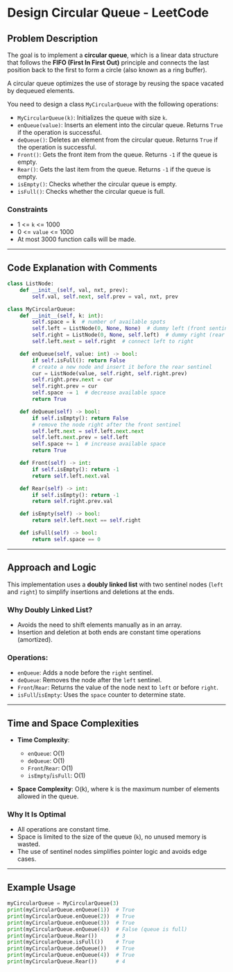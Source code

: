 # Design Circular Queue - LeetCode

## Problem Description

The goal is to implement a **circular queue**, which is a linear data structure that follows the **FIFO (First In First Out)** principle and connects the last position back to the first to form a circle (also known as a ring buffer).

A circular queue optimizes the use of storage by reusing the space vacated by dequeued elements.

You need to design a class `MyCircularQueue` with the following operations:

* `MyCircularQueue(k)`: Initializes the queue with size `k`.
* `enQueue(value)`: Inserts an element into the circular queue. Returns `True` if the operation is successful.
* `deQueue()`: Deletes an element from the circular queue. Returns `True` if the operation is successful.
* `Front()`: Gets the front item from the queue. Returns `-1` if the queue is empty.
* `Rear()`: Gets the last item from the queue. Returns `-1` if the queue is empty.
* `isEmpty()`: Checks whether the circular queue is empty.
* `isFull()`: Checks whether the circular queue is full.

### Constraints

* 1 <= `k` <= 1000
* 0 <= `value` <= 1000
* At most 3000 function calls will be made.

---

## Code Explanation with Comments

```python
class ListNode:
    def __init__(self, val, nxt, prev):
        self.val, self.next, self.prev = val, nxt, prev

class MyCircularQueue:
    def __init__(self, k: int):
        self.space = k  # number of available spots
        self.left = ListNode(0, None, None)  # dummy left (front sentinel)
        self.right = ListNode(0, None, self.left)  # dummy right (rear sentinel)
        self.left.next = self.right  # connect left to right

    def enQueue(self, value: int) -> bool:
        if self.isFull(): return False
        # create a new node and insert it before the rear sentinel
        cur = ListNode(value, self.right, self.right.prev)
        self.right.prev.next = cur
        self.right.prev = cur
        self.space -= 1  # decrease available space
        return True

    def deQueue(self) -> bool:
        if self.isEmpty(): return False
        # remove the node right after the front sentinel
        self.left.next = self.left.next.next
        self.left.next.prev = self.left
        self.space += 1  # increase available space
        return True

    def Front(self) -> int:
        if self.isEmpty(): return -1
        return self.left.next.val

    def Rear(self) -> int:
        if self.isEmpty(): return -1
        return self.right.prev.val

    def isEmpty(self) -> bool:
        return self.left.next == self.right

    def isFull(self) -> bool:
        return self.space == 0
```

---

## Approach and Logic

This implementation uses a **doubly linked list** with two sentinel nodes (`left` and `right`) to simplify insertions and deletions at the ends.

### Why Doubly Linked List?

* Avoids the need to shift elements manually as in an array.
* Insertion and deletion at both ends are constant time operations (amortized).

### Operations:

* `enQueue`: Adds a node before the `right` sentinel.
* `deQueue`: Removes the node after the `left` sentinel.
* `Front`/`Rear`: Returns the value of the node next to `left` or before `right`.
* `isFull`/`isEmpty`: Uses the `space` counter to determine state.

---

## Time and Space Complexities

* **Time Complexity**:

  * `enQueue`: O(1)
  * `deQueue`: O(1)
  * `Front`/`Rear`: O(1)
  * `isEmpty`/`isFull`: O(1)
* **Space Complexity**: O(k), where k is the maximum number of elements allowed in the queue.

### Why It Is Optimal

* All operations are constant time.
* Space is limited to the size of the queue (`k`), no unused memory is wasted.
* The use of sentinel nodes simplifies pointer logic and avoids edge cases.

---

## Example Usage

```python
myCircularQueue = MyCircularQueue(3)
print(myCircularQueue.enQueue(1))  # True
print(myCircularQueue.enQueue(2))  # True
print(myCircularQueue.enQueue(3))  # True
print(myCircularQueue.enQueue(4))  # False (queue is full)
print(myCircularQueue.Rear())      # 3
print(myCircularQueue.isFull())    # True
print(myCircularQueue.deQueue())   # True
print(myCircularQueue.enQueue(4))  # True
print(myCircularQueue.Rear())      # 4
```
